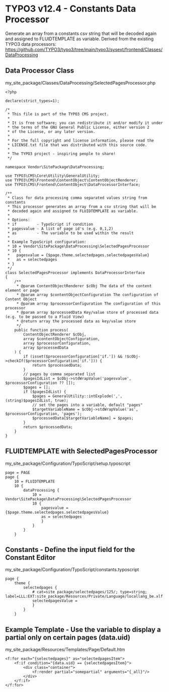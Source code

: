 # TYPO3 v12.4 - Constants Data Processor
Generate an array from a constants csv string that will be decoded again and assigned to FLUIDTEMPLATE as variable. Derived from the existing TYPO3 data processors: https://github.com/TYPO3/typo3/tree/main/typo3/sysext/frontend/Classes/DataProcessing 
## Data Processor Class
my_site_package/Classes/DataProcessing/SelectedPagesProcessor.php
```
<?php

declare(strict_types=1);

/*
 * This file is part of the TYPO3 CMS project.
 *
 * It is free software; you can redistribute it and/or modify it under
 * the terms of the GNU General Public License, either version 2
 * of the License, or any later version.
 *
 * For the full copyright and license information, please read the
 * LICENSE.txt file that was distributed with this source code.
 *
 * The TYPO3 project - inspiring people to share!
 */

namespace Vendor\SitePackage\DataProcessing;

use TYPO3\CMS\Core\Utility\GeneralUtility;
use TYPO3\CMS\Frontend\ContentObject\ContentObjectRenderer;
use TYPO3\CMS\Frontend\ContentObject\DataProcessorInterface;

/**
 * Class for data processing comma separated values string from constants
 * This processor generates an array from a csv string that will be
 * decoded again and assigned to FLUIDTEMPLATE as variable.
 *
 * Options:
 * if         - TypoScript if condition
 * pagesvalue - A list of page id's (e.g. 0,1,2)
 * as         - The variable to be used within the result
 *
 * Example TypoScript configuration:
 * 10 = Vendor\SitePackage\DataProcessing\SelectedPagesProcessor
 * 10 {
 *   pagesvalue = {$page.theme.selectedpages.selectedpagesValue}
 *   as = selectedpages
 * }
 */
class SelectedPagesProcessor implements DataProcessorInterface
{
    /**
     * @param ContentObjectRenderer $cObj The data of the content element or page
     * @param array $contentObjectConfiguration The configuration of Content Object
     * @param array $processorConfiguration The configuration of this processor
     * @param array $processedData Key/value store of processed data (e.g. to be passed to a Fluid View)
     * @return array the processed data as key/value store
     */
    public function process(
        ContentObjectRenderer $cObj,
        array $contentObjectConfiguration,
        array $processorConfiguration,
        array $processedData
    ) {
        if (isset($processorConfiguration['if.']) && !$cObj->checkIf($processorConfiguration['if.'])) {
            return $processedData;
        }
        // pages by comma separated list
        $pagesIdList = $cObj->stdWrapValue('pagesvalue', $processorConfiguration ?? []);
        $pages = [];
        if ($pagesIdList) {
            $pages = GeneralUtility::intExplode(',', (string)$pagesIdList, true);
            // set the pages into a variable, default "pages"
            $targetVariableName = $cObj->stdWrapValue('as', $processorConfiguration, 'pages');
            $processedData[$targetVariableName] = $pages;
        }
        return $processedData;
    }
}
```
## FLUIDTEMPLATE with SelectedPagesProcessor
my_site_package/Configuration/TypoScript/setup.typoscript
```
page = PAGE
page {
    10 = FLUIDTEMPLATE
    10 {
        dataProcessing {    
            10 = Vendor\SitePackage\DataProcessing\SelectedPagesProcessor
            10 {
                pagesvalue = {$page.theme.selectedpages.selectedpagesValue}
                as = selectedpages
            	}        
            }
        }        
    }        
```        
## Constants - Define the input field for the Constant Editor
my_site_package/Configuration/TypoScript/constants.typoscript
```
page {
    theme {        
        selectedpages {
            # cat=site package/selectedpages/125/; type=string; label=LLL:EXT:site_package/Resources/Private/Language/locallang_be.xlf:constants.selectedpages_uid
            selectedpagesValue =
            }
    	}
    }
```
## Example Template - Use the variable to display a partial only on certain pages (data.uid)
my_site_package/Resources/Templates/Page/Default.htm
```
<f:for each="{selectedpages}" as="selectedpagesItem">
    <f:if condition="{data.uid} == {selectedpagesItem}">
        <div class="container">
            <f:render partial="somepartial" arguments="{_all}"/>
        </div>
    </f:if>
</f:for>
``` 
